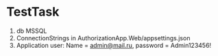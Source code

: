 # TestTask
1. db MSSQL
2. ConnectionStrings in AuthorizationApp.Web/appsettings.json
3. Application user: Name = admin@mail.ru, password = Admin123456!